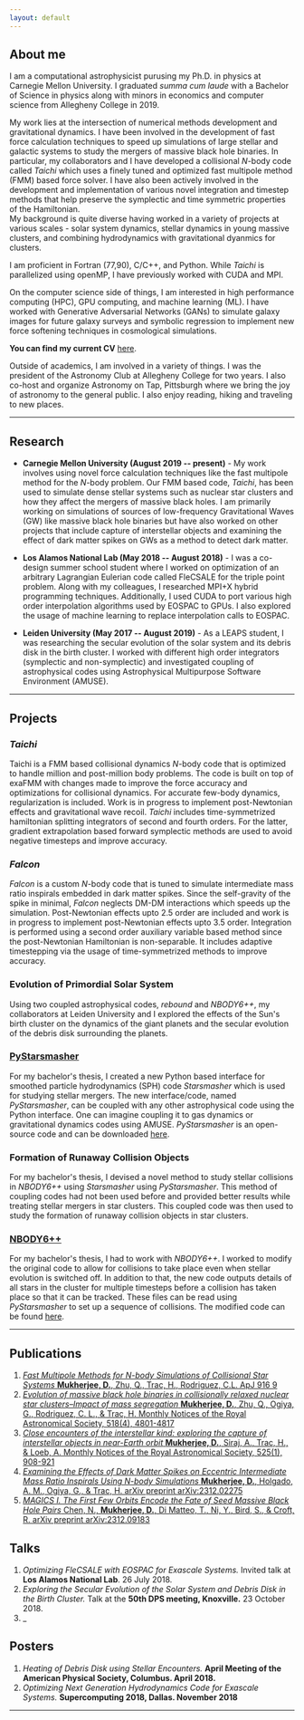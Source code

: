 ```yaml
---
layout: default
---
```


## About me

I am a computational astrophysicist purusing my Ph.D. in physics at Carnegie Mellon University. I graduated *summa cum laude* with a  Bachelor of Science in physics along with minors in economics and computer science from Allegheny College in 2019. 

My work lies at the intersection of numerical methods development and gravitational dynamics. I have been involved in the development of fast force calculation techniques to speed up simulations of large stellar and galactic systems to study the mergers of massive black hole binaries. In particular, my collaborators and I have developed a collisional *N*-body code called *Taichi* which uses a finely tuned and optimized fast multipole method (FMM) based force solver. I have also been actively involved in the development and implementation of various novel integration and timestep methods that help preserve the symplectic and time symmetric properties of the Hamiltonian.   
My background is quite diverse having worked in a variety of projects at various scales - solar system dynamics, stellar dynamics in young massive clusters, and combining hydrodynamics with gravitational dyanmics for clusters.

I am proficient in Fortran (77,90), C/C++, and Python. While *Taichi* is parallelized using openMP, I have previously worked with CUDA and MPI.

On the computer science side of things, I am interested in high performance computing (HPC), GPU computing, and machine learning (ML). I have worked with Generative Adversarial Networks (GANs) to simulate galaxy images for future galaxy surveys and symbolic regression to implement new force softening techniques in cosmological simulations.

**You can find my current CV** [here](/docs/CV_github.pdf).

Outside of academics, I am involved in a variety of things. I was the president of the Astronomy Club at Allegheny College for two years. I also co-host and organize Astronomy on Tap, Pittsburgh where we bring the joy of astronomy to the general public. I also enjoy reading, hiking and traveling to new places. 

* * *

## Research

* **Carnegie Mellon University (August 2019 -- present)** - My work involves using novel force calculation techniques like the fast multipole method for the *N*-body problem. Our FMM based code, *Taichi*, has been used to simulate dense stellar systems such as nuclear star clusters and how they affect the mergers of massive black holes. I am primarily working on simulations of sources of low-frequency Gravitational Waves (GW) like massive black hole binaries but have also worked on other projects that include capture of interstellar objects and examining the effect of dark matter spikes on GWs as a method to detect dark matter. 

* **Los Alamos National Lab (May 2018 -- August 2018)** - I was a co-design summer school student where I worked on optimization of an arbitrary Lagrangian Eulerian code called FleCSALE for the triple point problem. Along with my colleagues, I researched MPI+X hybrid programming techniques. Additionally, I used CUDA to port various high order interpolation algorithms used by EOSPAC to GPUs. I also explored the usage of machine learning to replace interpolation calls to EOSPAC. 

* **Leiden University (May 2017 -- August 2019)** - As a LEAPS student, I was researching the secular evolution of the solar system and its debris disk in the birth cluster. I worked with different high order integrators (symplectic and non-symplectic) and investigated coupling of astrophysical codes using Astrophysical Multipurpose Software Environment (AMUSE). 

* * *

##  Projects

### *Taichi*
Taichi is a FMM based collisional dynamics *N*-body code that is optimized to handle million and post-million body problems. The code is built on top of exaFMM with changes made to improve the force accuracy and optimizations for collisional dynamics. For accurate few-body dynamics, regularization is included. Work is in progress to implement post-Newtonian effects and gravitational wave recoil. *Taichi* includes time-symmetrized hamiltonian splitting integrators of second and fourth orders. For the latter, gradient extrapolation based forward symplectic methods are used to avoid negative timesteps and improve accuracy.

### *Falcon*
*Falcon* is a custom *N*-body code that is tuned to simulate intermediate mass ratio inspirals embedded in dark matter spikes. Since the self-gravity of the spike in minimal, *Falcon* neglects DM-DM interactions which speeds up the simulation. Post-Newtonian effects upto 2.5 order are included and work is in progress to implement post-Newtonian effects upto 3.5 order. Integration is performed using a second order auxiliary variable based method since the post-Newtonian Hamiltonian is non-separable. It includes adaptive timestepping via the usage of time-symmetrized methods to improve accuracy.

### Evolution of Primordial Solar System

Using two coupled astrophysical codes, _rebound_ and _NBODY6++_, my collaborators at Leiden University and I explored the effects of the Sun's birth cluster on the dynamics of the giant planets and the secular evolution of the debris disk surrounding the planets. 

### [PyStarsmasher](https://github.com/dipto4/PyStarsmasher)

For my bachelor's thesis, I created a new Python based interface for smoothed particle hydrodynamics (SPH) code _Starsmasher_ which is used for studying stellar mergers. The new interface/code, named _PyStarsmasher_, can be coupled with any other astrophysical code using the Python interface. One can imagine coupling it to gas dynamics or gravitational dynamics codes using AMUSE. _PyStarsmasher_ is an open-source code and can be downloaded [here](https://github.com/dipto4/PyStarsmasher).

### Formation of Runaway Collision Objects

For my bachelor's thesis, I devised a novel method to study stellar collisions in _NBODY6++_ using _Starsmasher_ using _PyStarsmasher_. This method of coupling codes had not been used before and provided better results while treating stellar mergers in star clusters. This coupled code was then used to study the formation of runaway collision objects in star clusters. 

### [NBODY6++](https://github.com/dipto4/NBODY6_collision_detection)

For my bachelor's thesis, I had to work with _NBODY6++_. I worked to modify the original code to allow for collisions to take place even when stellar evolution is switched off. In addition to that, the new code outputs details of all stars in the cluster for multiple timesteps before a collision has taken place so that it can be tracked. These files can be read using _PyStarsmasher_ to set up a sequence of collisions. The modified code can be found
[here](https://github.com/dipto4/NBODY6_collision_detection).

* * *

## Publications 
1. [_Fast Multipole Methods for N-body Simulations of Collisional Star Systems_ **Mukherjee, D.**, Zhu, Q., Trac, H., Rodriguez, C.L. ApJ 916 9](https://iopscience.iop.org/article/10.3847/1538-4357/ac03b2)
2. [_Evolution of massive black hole binaries in collisionally relaxed nuclear star clusters–Impact of mass segregation_  **Mukherjee, D.**, Zhu, Q., Ogiya, G., Rodriguez, C. L., & Trac, H. Monthly Notices of the Royal Astronomical Society, 518(4), 4801-4817](https://academic.oup.com/mnras/article-abstract/518/4/4801/6840259)
3. [_Close encounters of the interstellar kind: exploring the capture of interstellar objects in near-Earth orbit_  **Mukherjee, D.**, Siraj, A., Trac, H., & Loeb, A.  Monthly Notices of the Royal Astronomical Society, 525(1), 908-921](https://academic.oup.com/mnras/article-abstract/525/1/908/7233732)
4. [_Examining the Effects of Dark Matter Spikes on Eccentric Intermediate Mass Ratio Inspirals Using N-body Simulations_ **Mukherjee, D.**, Holgado, A. M., Ogiya, G., & Trac, H. arXiv preprint arXiv:2312.02275](https://arxiv.org/abs/2312.02275)
5. [_MAGICS I. The First Few Orbits Encode the Fate of Seed Massive Black Hole Pairs_ Chen, N., **Mukherjee, D.**, Di Matteo, T., Ni, Y., Bird, S., & Croft, R.  arXiv preprint arXiv:2312.09183](https://arxiv.org/abs/2312.09183)

## Talks
1. _Optimizing FleCSALE with EOSPAC for Exascale Systems._ Invited talk at **Los Alamos National Lab**. 26 July 2018.
2. _Exploring the Secular Evolution of the Solar System and Debris Disk in the Birth Cluster._ Talk at the **50th DPS meeting, Knoxville.** 23 October 2018.
3. _

## Posters
1. _Heating of Debris Disk using Stellar Encounters._ **April Meeting of the American Physical Society,
Columbus. April 2018.**
2. _Optimizing Next Generation Hydrodynamics Code for Exascale Systems._ **Supercomputing 2018, Dallas. November 2018**


* * *

